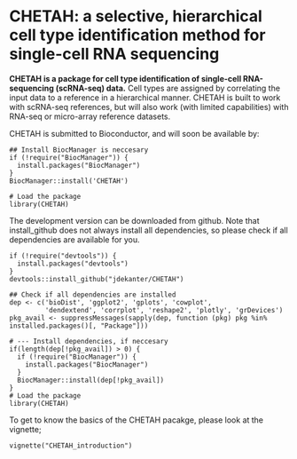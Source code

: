 # CHETAH: a selective, hierarchical cell type identification method for single-cell RNA sequencing
__CHETAH is a package for cell type identification of single-cell RNA-sequencing (scRNA-seq) data.__
Cell types are assigned by correlating the input data to a reference in a hierarchical manner. CHETAH is built to work with scRNA-seq references, but will also work (with limited capabilities) with RNA-seq or micro-array reference datasets.

CHETAH is submitted to Bioconductor, and will soon be available by:
```{r echo=TRUE, eval=FALSE}
## Install BiocManager is neccesary
if (!require("BiocManager")) {
  install.packages("BiocManager")
}
BiocManager::install('CHETAH')

# Load the package
library(CHETAH)
```


The development version can be downloaded from github.
Note that install_github does not always install all dependencies,
so please check if all dependencies are available for you.
```{r echo=TRUE, eval=FALSE}
if (!require("devtools")) {
  install.packages("devtools")
}
devtools::install_github("jdekanter/CHETAH")

## Check if all dependencies are installed
dep <- c('bioDist', 'ggplot2', 'gplots', 'cowplot',
         'dendextend', 'corrplot', 'reshape2', 'plotly', 'grDevices')
pkg_avail <- suppressMessages(sapply(dep, function (pkg) pkg %in% installed.packages()[, "Package"]))

# --- Install dependencies, if neccesary
if(length(dep[!pkg_avail]) > 0) {
  if (!require("BiocManager")) {
    install.packages("BiocManager")
  }
  BiocManager::install(dep[!pkg_avail])
}
# Load the package
library(CHETAH)
```

To get to know the basics of the CHETAH pacakge, please look at the vignette;
```{r echo=TRUE, eval=FALSE}
vignette("CHETAH_introduction")
```
